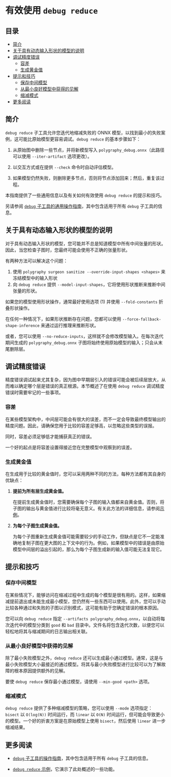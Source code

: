 # 有效使用 `debug reduce`


## 目录

- [简介](#introduction)
- [关于具有动态输入形状的模型的说明](#a-note-on-models-with-dynamic-input-shapes)
- [调试精度错误](#debugging-accuracy-errors)
    - [容差](#tolerances)
    - [生成黄金值](#generating-golden-values)
- [提示和技巧](#tips-and-tricks)
    - [保存中间模型](#saving-intermediate-models)
    - [从最小良好模型中获得的见解](#insights-from-minimum-good-models)
    - [缩减模式](#reduction-modes)
- [更多阅读](#further-reading)


## 简介

`debug reduce` 子工具允许您迭代地缩减失败的 ONNX 模型，以找到最小的失败案例，这可能比原始模型更容易调试。`debug reduce` 的基本步骤如下：

1. 从原始图中删除一些节点，并将新模型写入 `polygraphy_debug.onnx`（此路径可以使用 `--iter-artifact` 选项更改）。

2. 以交互方式或在提供 `--check` 命令时自动评估模型。

3. 如果模型仍然失败，则删除更多节点，否则将节点添加回来；然后，重复该过程。

本指南提供了一些通用信息以及有关如何有效使用 `debug reduce` 的提示和技巧。

另请参阅 [`debug` 子工具的通用操作指南](./use_debug_subtools_effectively.md)，其中包含适用于所有 `debug` 子工具的信息。


## 关于具有动态输入形状的模型的说明

对于具有动态输入形状的模型，您可能并不总是知道模型中所有中间张量的形状。因此，当您检查子图时，您最终可能会使用不正确的张量形状。

有两种方法可以解决这个问题：

1. 使用 `polygraphy surgeon sanitize --override-input-shapes <shapes>` 来冻结模型中的输入形状
2. 向 `debug reduce` 提供 `--model-input-shapes`，它将使用形状推断来推断中间张量的形状。

如果您的模型使用形状操作，通常最好使用选项 (1) 并使用 `--fold-constants` 折叠形状操作。

在任何一种情况下，如果形状推断存在问题，您都可以使用 `--force-fallback-shape-inference` 来通过运行推理来推断形状。

或者，您可以使用 `--no-reduce-inputs`，这样就不会修改模型输入。在每次迭代期间生成的 `polygraphy_debug.onnx` 子图将始终使用原始模型的输入；只会从末尾删除层。


## 调试精度错误

精度错误调试起来尤其复杂，因为图中早期层引入的错误可能会被后续层放大，从而难以确定哪个层是错误的真正根源。本节概述了在使用 `debug reduce` 调试精度错误时需要牢记的一些事项。

### 容差

在某些模型架构中，中间层可能会有很大的误差，而不一定会导致最终模型输出的精度问题。因此，请确保您用于比较的容差足够高，以忽略这些类型的误报。

同时，容差必须足够低才能捕获真正的错误。

一个好的起点是将容差设置得接近您在完整模型中观察到的误差。


### 生成黄金值

在生成用于比较的黄金值时，您可以采用两种不同的方法，每种方法都有其自身的优缺点：

1. **提前为所有层生成黄金值。**

    在提前生成黄金值时，您需要确保每个子图的输入值都来自黄金值。否则，将子图的输出与黄金值进行比较将毫无意义。有关此方法的详细信息，请参阅[示例](../examples/cli/debug/02_reducing_failing_onnx_models/)。

2. **为每个子图生成黄金值。**

    为每个子图重新生成黄金值可能需要较少的手动工作，但缺点是它不一定能准确地复制子图在更大图的上下文中的行为。例如，如果模型中的错误是由原始模型中间层的溢出引起的，那么为每个子图生成新的输入值可能无法复现它。


## 提示和技巧


### 保存中间模型

在某些情况下，能够访问在缩减过程中生成的每个模型是很有用的。这样，如果缩减提前退出或未能生成最小模型，您仍然有一些东西可以使用。此外，您可以手动比较各种通过和失败的子图以识别模式，这可能有助于您确定错误的根本原因。

您可以向 `debug reduce` 指定 `--artifacts polygraphy_debug.onnx`，以自动将每次迭代中的模型分类到 `good` 和 `bad` 目录中。文件名将包含迭代次数，以便您可以轻松地将其与缩减期间的日志输出相关联。


### 从最小良好模型中获得的见解

除了最小失败模型之外，`debug reduce` 还可以生成最小通过模型。通常，这是与最小失败模型大小最接近的通过模型。将其与最小失败模型进行比较可以为了解故障的根本原因提供额外的见解。

要使 `debug reduce` 保存最小通过模型，请使用 `--min-good <path>` 选项。


### 缩减模式

`debug reduce` 提供了多种缩减模型的策略，您可以使用 `--mode` 选项指定：`bisect` 以 `O(log(N))` 时间运行，而 `linear` 以 `O(N)` 时间运行，但可能会导致更小的模型。一个好的折衷方案是在原始模型上使用 `bisect`，然后使用 `linear` 进一步缩减结果。


## 更多阅读

- [`debug` 子工具的操作指南](./use_debug_subtools_effectively.md)，其中包含适用于所有 `debug` 子工具的信息。

- [`debug reduce` 示例](../examples/cli/debug/02_reducing_failing_onnx_models/)，它演示了此处概述的一些功能。